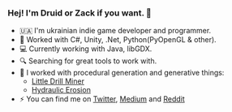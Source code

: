 ### Hej! I'm Druid or Zack if you want. :wave:

- :ukraine: I'm ukrainian indie game developer and programmer. 
- :toolbox: Worked with C#, Unity, .Net, Python(PyOpenGL & other).
- :computer: Currently working with Java, libGDX.
- :mag: Searching for great tools to work with.
- :art: I worked with procedural generation and generative things:
  - [Little Drill Miner](https://github.com/Progdruid/NewLDM)
  - [Hydraulic Erosion](https://github.com/Progdruid/HydraulicErosion)
- :zap: You can find me on [Twitter](https://twitter.com/progdruid), [Medium](https://progdruid.medium.com/) and [Reddit](https://www.reddit.com/user/ProgrammingDruid/)

